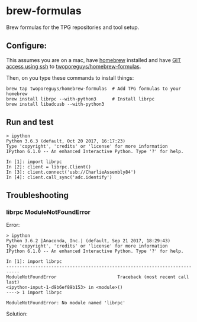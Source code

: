 # brew-formulas

Brew formulas for the TPG repositories and tool setup. 

## Configure:
This assumes you are on a mac, have [homebrew](https://brew.sh/) installed and have [GIT access using ssh](https://help.github.com/articles/connecting-to-github-with-ssh/) to [twoporeguys/homebrew-formulas](https://github.com/twoporeguys/homebrew-formulas).

Then, on you type these commands to install things:

    brew tap twoporeguys/homebrew-formulas  # Add TPG formulas to your homebrew
    brew install librpc --with-python3      # Install librpc
    brew install libadcusb --with-python3   


## Run and test

    > ipython
    Python 3.6.3 (default, Oct 20 2017, 16:17:23)
    Type 'copyright', 'credits' or 'license' for more information
    IPython 6.1.0 -- An enhanced Interactive Python. Type '?' for help.
    
    In [1]: import librpc
    In [2]: client = librpc.Client()
    In [3]: client.connect('usb://CharlieAssembly84')
    In [4]: client.call_sync('adc.identify')

## Troubleshooting

### librpc ModuleNotFoundError
Error:

    > ipython
    Python 3.6.2 |Anaconda, Inc.| (default, Sep 21 2017, 18:29:43) 
    Type 'copyright', 'credits' or 'license' for more information
    IPython 6.1.0 -- An enhanced Interactive Python. Type '?' for help.
    
    In [1]: import librpc
    ---------------------------------------------------------------------------
    ModuleNotFoundError                       Traceback (most recent call last)
    <ipython-input-1-d9b6ef89b153> in <module>()
    ----> 1 import librpc
    
    ModuleNotFoundError: No module named 'librpc'


Solution:

